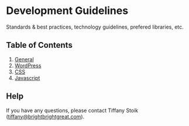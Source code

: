 # Development Guidelines

Standards & best practices, technology guidelines, prefered libraries, etc.

## Table of Contents
1. [General](/general)
2. [WordPress](/wordpress)
3. [CSS](/css)
4. [Javascript](/javascript)

## Help

If you have any questions, please contact Tiffany Stoik ([tiffany@brightbrightgreat.com](mailto:tiffany@brightbrightgreat.com)).
